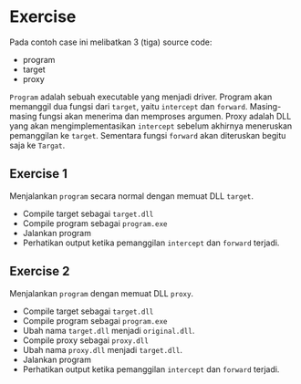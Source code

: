 # Exercise

Pada contoh case ini melibatkan 3 (tiga) source code:

- program
- target
- proxy

`Program` adalah sebuah executable yang menjadi driver. Program akan memanggil dua fungsi dari `target`, yaitu `intercept` dan `forward`. Masing-masing fungsi akan menerima dan memproses argumen. Proxy adalah DLL yang akan mengimplementasikan `intercept` sebelum akhirnya meneruskan pemanggilan ke `target`. Sementara fungsi `forward` akan diteruskan begitu saja ke `Targat`.

## Exercise 1

Menjalankan `program` secara normal dengan memuat DLL `target`.

- Compile target sebagai `target.dll`
- Compile program sebagai `program.exe`
- Jalankan program
- Perhatikan output ketika pemanggilan `intercept` dan `forward` terjadi.

## Exercise 2

Menjalankan `program` dengan memuat DLL `proxy`.

- Compile target sebagai `target.dll`
- Compile program sebagai `program.exe`
- Ubah nama `target.dll` menjadi `original.dll`.
- Compile proxy sebagai `proxy.dll`
- Ubah nama `proxy.dll` menjadi `target.dll`.
- Jalankan program
- Perhatikan output ketika pemanggilan `intercept` dan `forward` terjadi.